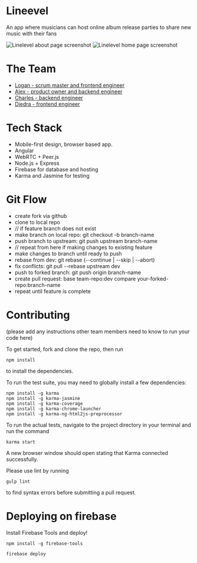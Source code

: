 # Lineevel
An app where musicians can host online album release parties to share new music with their fans


![Linelevel about page screenshot](http://i132.photobucket.com/albums/q17/dierat/software%20dev%20portfolio%20images/Screen%20Shot%202015-09-18%20at%206.02.07%20PM.png)
![Linelevel home page screenshot](http://i132.photobucket.com/albums/q17/dierat/software%20dev%20portfolio%20images/Screen%20Shot%202015-09-18%20at%206.02.20%20PM.png)


# The Team

- [Logan - scrum master and frontend engineer](https://github.com/xlogz)
- [Alex - product owner and backend engineer](https://github.com/al3xR)
- [Charles - backend engineer](https://github.com/ccrame)
- [Diedra - frontend engineer](https://github.com/dierat)


# Tech Stack

- Mobile-first design, browser based app.
- Angular
- WebRTC + Peer.js
- Node.js + Express
- Firebase for database and hosting
- Karma and Jasmine for testing


# Git Flow

- create fork via github
- clone to local repo
- // if feature branch does not exist
- make branch on local repo: git checkout -b branch-name
- push branch to upstream: git push upstream branch-name
- // repeat from here if making changes to existing feature
- make changes to branch until ready to push       
- rebase from dev:  git rebase (--continue | --skip | --abort)
- fix conflicts: git pull --rebase upstream dev
- push to forked branch: git push origin branch-name
- create pull request: base team-repo:dev compare your-forked-repo:branch-name
- repeat until feature is complete


# Contributing
(please add any instructions other team members need to know to run your code here)

To get started, fork and clone the repo, then run
```
npm install
```
to install the dependencies.



To run the test suite, you may need to globally install a few dependencies:

```
npm install -g karma
npm install -g karma-jasmine
npm install -g karma-coverage
npm install -g karma-chrome-launcher
npm install -g karma-ng-html2js-preprocessor
```
To run the actual tests, navigate to the project directory in your terminal and run the command
```
karma start
```
A new browser window should open stating that Karma connected successfully.


Please use lint by running
```
gulp lint
```
to find syntax errors before submitting a pull request.


# Deploying on firebase

Install Firebase Tools and deploy!

```
npm install -g firebase-tools

firebase deploy
```
